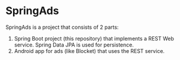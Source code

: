 # SpringAds
SpringAds is a project that consists of 2 parts:
1. Spring Boot project (this repository) that implements a REST Web service. Spring Data JPA is used for persistence. 
2. Android app for ads (like Blocket) that uses the REST service. 
